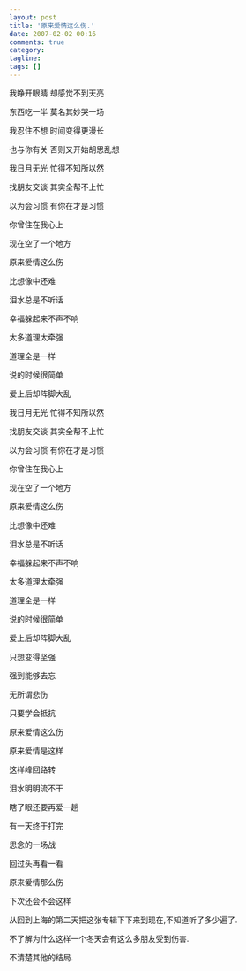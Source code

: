 ```yaml
---
layout: post
title: '原来爱情这么伤.'
date: 2007-02-02 00:16
comments: true
category:
tagline:
tags: []
---
```


我睁开眼睛 却感觉不到天亮

东西吃一半 莫名其妙哭一场

我忍住不想 时间变得更漫长

也与你有关 否则又开始胡思乱想

我日月无光 忙得不知所以然

找朋友交谈 其实全帮不上忙

以为会习惯 有你在才是习惯

你曾住在我心上

现在空了一个地方

原来爱情这么伤

比想像中还难

泪水总是不听话

幸福躲起来不声不响

太多道理太牵强

道理全是一样

说的时候很简单

爱上后却阵脚大乱

我日月无光 忙得不知所以然

找朋友交谈 其实全帮不上忙

以为会习惯 有你在才是习惯

你曾住在我心上

现在空了一个地方

原来爱情这么伤

比想像中还难

泪水总是不听话

幸福躲起来不声不响

太多道理太牵强

道理全是一样

说的时候很简单

爱上后却阵脚大乱

只想变得坚强

强到能够去忘

无所谓悲伤

只要学会抵抗

原来爱情这么伤

原来爱情是这样

这样峰回路转

泪水明明流不干

瞎了眼还要再爱一趟

有一天终于打完

思念的一场战

回过头再看一看

原来爱情那么伤

下次还会不会这样

>

从回到上海的第二天把这张专辑下下来到现在,不知道听了多少遍了.

不了解为什么这样一个冬天会有这么多朋友受到伤害.

不清楚其他的结局.
